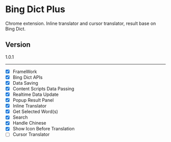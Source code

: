 Bing Dict Plus
==============

Chrome extension. Inline translator and cursor translator, result base on Bing Dict.

Version
-------

1.0.1

-------

- [x] FrameWork
 - [x] Bing Dict APIs
 - [x] Data Saving
 - [x] Content Scripts Data Passing
 - [x] Realtime Data Update
 - [x] Popup Result Panel
- [x] Inline Translator
 - [x] Get Selected Word(s)
 - [x] Search
 - [x] Handle Chinese
 - [x] Show Icon Before Translation
- [ ] Cursor Translator
